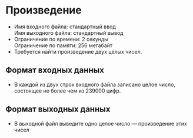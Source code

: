 # Произведение
* Имя входного файла: стандартный ввод\
Имя выходного файла: стандартный вывод
* Ограничение по времени: 2 секунды\
Ограничение по памяти: 256 мегабайт
* Требуется найти произведение двух целых чисел.
## Формат входных данных
* В каждой из двух строк входного файла записано целое число, состоящее не более чем из 239000
цифр.
## Формат выходных данных
* В выходной файл выведите одно целое число — произведение этих чисел
